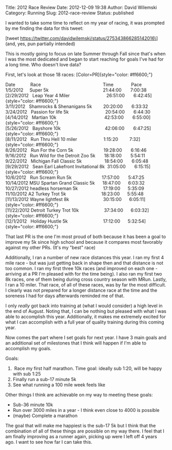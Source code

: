Title: 2012 Race Review
Date: 2012-12-09 19:38
Author: David Wilemski
Category: Running
Slug: 2012-race-review
Status: published

I wanted to take some time to reflect on my year of racing, it was
prompted by me finding the data for this tweet:

\[tweet https://twitter.com/davidwilemski/status/275343866285142016\]  
(and, yes, pun partially intended)

This is mostly going to focus on late Summer through Fall since that\'s
when I was the most dedicated and began to start reaching for goals
I\'ve had for a long time. Who doesn\'t love data?

First, let\'s look at those 18 races:
[Color=PR]{style="color: #ff6600;"}

Date            Race                                                
Time              Pace  
1/5/2012     Super 5k                                           21:44:00
      7:00:38  
[2/29/2012   Leap Year 4 Miler                             26:51:00    
  6:42:45]{style="color: #ff6600;"}  
3/11/2012   Shamrocks & Shenanigans 5k         20:20:00       6:33:32  
3/24/2012   Passion for life 5k                             20:54:00    
  6:44:30  
[4/14/2012   Martian 10k                                      42:53:00  
    6:55:00]{style="color: #ff6600;"}  
[5/26/2012   Bayshore 10k                                   42:06:00    
  6:47:25]{style="color: #ff6600;"}  
[8/11/2012   Run Thru Hell 10 miler                     1:15:20        
7:32]{style="color: #ff6600;"}  
8/26/2012   Run For the Corn 5k                        19:28:00      
6:16:46  
9/16/2012   Run Wild for the Detroit Zoo 5k       18:18:00      
5:54:11  
9/22/2012   Michigan Fall Classic 5k                  18:54:00      
6:05:48  
[9/29/2012   Sean Earl Lakefront Invitational 8k  31:05:00      
6:15:15]{style="color: #ff6600;"}  
10/6/2012   Run Scream Run 5k                        17:57:00      
5:47:25  
10/14/2012 MSU Spartan Grand Classic 5k      18:47:00      6:03:32  
10/27/2012 headless horseman 5k                    17:19:00    
 5:35:09  
11/10/2012 A2 Turkey Trot 5k                            18:23:00    
 5:55:48  
[11/13/2012 Wayne lightfest 8k                           30:15:00    
 6:05:11]{style="color: #ff6600;"}  
[11/22/2012 Detroit Turkey Trot 10k                    37:34:00    
 6:03:32]{style="color: #ff6600;"}  
[12/1/2012   Holiday Hustle 5k                            17:12:00    
 5:32:54]{style="color: #ff6600;"}

That last PR is the one I\'m most proud of both because it has been a
goal to improve my 5k since high school and because it compares most
favorably against my other PRs. (It\'s my \"best\" race)

Additionally, I ran a number of new race distances this year. I ran my
first 4 mile race - but was just getting back in shape then and that
distance is not too common. I ran my first three 10k races (and improved
on each one - arriving at a PR I\'m pleased with for the time being). I
also ran my first two 8k races, one of them being during cross country
season with MRun. Lastly, I ran a 10 miler. That race, of all of these
races, was by far the most difficult. I clearly was not prepared for a
longer distance race at the time and the soreness I had for days
afterwards reminded me of that.

I only *really* got back into training at (what I would consider) a high
level in the end of August. Noting that, I can be nothing but pleased
with what I was able to accomplish this year. Additionally, it makes me
extremely excited for what I can accomplish with a full year of quality
training during this coming year.

Now comes the part where I set goals for next year. I have 3 main goals
and an additional set of milestones that I think will happen if I\'m
able to accomplish my goals.

Goals:

1.   Race my first half marathon. Time goal: ideally sub 1:20, will be
    happy with sub 1:25
2.  Finally run a sub-17 minute 5k
3.  See what running a 100 mile week feels like

Other things I think are achievable on my way to meeting these goals:

-   Sub-36 minute 10k
-   Run over 3000 miles in a year - I think even close to 4000 is
    possible
-   (maybe) Complete a marathon

The goal that will make me happiest is the sub-17 5k but I think that
the combination of all of these things are possible on my way there. I
feel that I am finally improving as a runner again, picking up were I
left off 4 years ago. I want to see how far I can take this.
